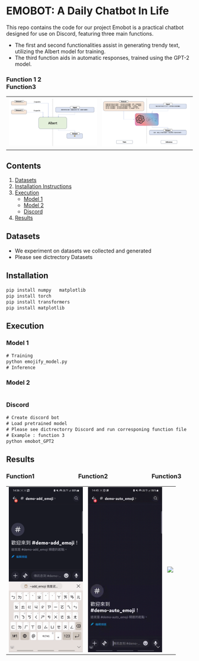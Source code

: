 # EMOBOT: A Daily Chatbot In Life
This repo contains the code for our project
Emobot is a practical chatbot designed for use on Discord, featuring three main functions. 
* The first and second functionalities assist in generating trendy text, utilizing the Albert model for training.
* The third function aids in automatic responses, trained using the GPT-2 model.
### Function 1 2&emsp;&emsp;&emsp;&emsp;&emsp;&emsp;&emsp;&emsp;&emsp;&emsp;&emsp;&emsp;&emsp;&emsp;&emsp;&emsp;&emsp;&emsp;&emsp;&emsp;                   Function3
<table>
  <tr>
    <td><img src="https://github.com/uc-wu/ML-final-project/blob/main/截圖%202024-01-15%20晚上7.06.41.png" width="800"/></td>
    <td><img src="https://github.com/uc-wu/ML-final-project/blob/main/截圖%202024-01-15%20晚上7.09.28.png" width="800"/></td>
  </tr>
</table>

## Contents
1. [Datasets](#Datasets)
2. [Installation Instructions](#Installation)
3. [Execution](#Execution)
   - [Model 1](#Model1)
   - [Model 2](#Model2)
   - [Discord](#Discord)
5. [Results](#Results)
## Datasets
* We experiment on datasets we collected and generated
* Please see dictrectory Datasets
## Installation
```
pip install numpy   matplotlib
pip install torch
pip install transformers
pip install matplotlib

```
## Execution
### Model 1
```
# Training
python emojify_model.py
# Inference

```
### Model 2
```
```
### Discord
```
# Create discord bot 
# Load pretrained model
# Please see dictrectorry Discord and run corresponing function file
# Example : function 3
python emobot_GPT2
```
## Results
### Function1&emsp;&emsp;&emsp;&emsp;&emsp;&emsp;&emsp;                     Function2&emsp;&emsp;&emsp;&emsp;&emsp;&emsp;&emsp;                    Function3
<table>
  <tr>
    <td><img src="https://github.com/uc-wu/ML-final-project/blob/main/56e1c147-0e7f-4724-a602-e20eaa7dd686.gif" width="200"/></td>
    <td><img src="https://github.com/uc-wu/ML-final-project/blob/main/510c7584-a87f-4be5-8a4a-12ea7f7dcdd6.gif" width="200"/></td>
     <td><img src="https://github.com/uc-wu/ML-final-project/blob/main/282bdd35-680d-44c9-99d2-8cf7d33f3e8e.gif" width="200"/></td>
  </tr>
</table>

